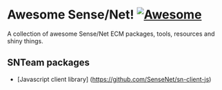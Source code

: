 # Awesome Sense/Net! [![Awesome](https://cdn.rawgit.com/sindresorhus/awesome/d7305f38d29fed78fa85652e3a63e154dd8e8829/media/badge.svg)](https://github.com/sindresorhus/awesome)

A collection of awesome Sense/Net ECM packages, tools, resources and shiny things.

## SNTeam packages

* [Javascript client library] (https://github.com/SenseNet/sn-client-js)

